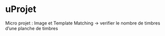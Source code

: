 # uProjet
Micro projet : Image et Template Matching -> verifier le nombre de timbres d’une planche de timbres
